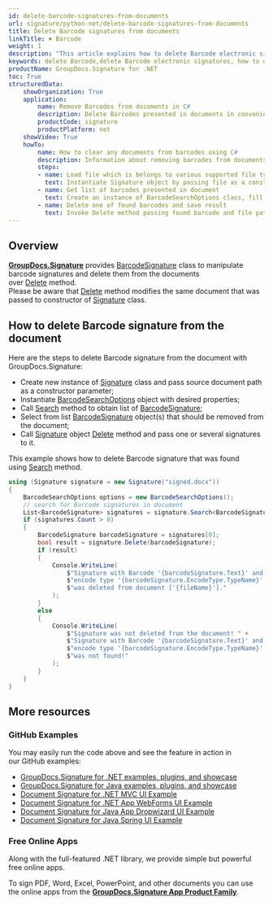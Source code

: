 ```yaml
---
id: delete-barcode-signatures-from-documents
url: signature/python-net/delete-barcode-signatures-from-documents
title: Delete Barcode signatures from documents
linkTitle: ✖ Barcode
weight: 1
description: "This article explains how to delete Barcode electronic signatures with GroupDocs.Signature API."
keywords: delete Barcode,delete Barcode electronic signatures, how to delete Barcode electronic signatures
productName: GroupDocs.Signature for .NET
toc: True
structuredData:
    showOrganization: True
    application:    
        name: Remove Barcodes from documents in C#    
        description: Delete Barcodes presented in documents in convenient way with C# language and GroupDocs.Signature for .NET APIs
        productCode: signature
        productPlatform: net 
    showVideo: True
    howTo:
        name: How to clear any documents from barcodes using C# 
        description: Information about removing barcodes from documents by C#
        steps:
        - name: Load file which is belongs to various supported file types
          text: Instantiate Signature object by passing file as a constructor parameter. You may provide either file path or file stream. 
        - name: Get list of barcodes presented in document 
          text: Create an instance of BarcodeSearchOptions class, fill data and call Search method of signature.
        - name: Delete one of found barcodes and save result 
          text: Invoke Delete method passing found barcode and file path for signed file. File stream can be used as well.
---
```

## Overview
[**GroupDocs.Signature**](https://products.groupdocs.com/signature/net) provides [BarcodeSignature](https://reference.groupdocs.com/signature/net/groupdocs.signature.domain/barcodesignature) class to manipulate barcode signatures and delete them from the documents over [Delete](https://reference.groupdocs.com/signature/net/groupdocs.signature/signature/delete) method.  
Please be aware that [Delete](https://reference.groupdocs.com/signature/net/groupdocs.signature/signature/delete) method modifies the same document that was passed to constructor of [Signature](https://reference.groupdocs.com/signature/net/groupdocs.signature/signature) class.

## How to delete Barcode signature from the document
Here are the steps to delete Barcode signature from the document with GroupDocs.Signature:

* Create new instance of [Signature](https://reference.groupdocs.com/signature/net/groupdocs.signature/signature) class and pass source document path as a constructor parameter;
* Instantiate [BarcodeSearchOptions](https://reference.groupdocs.com/signature/net/groupdocs.signature.options/barcodesearchoptions) object with desired properties;
* Call [Search](https://reference.groupdocs.com/signature/net/groupdocs.signature/signature/search) method to obtain list of [BarcodeSignature](https://reference.groupdocs.com/signature/net/groupdocs.signature.domain/barcodesignature);
* Select from list [BarcodeSignature](https://reference.groupdocs.com/signature/net/groupdocs.signature.domain/barcodesignature) object(s) that should be removed from the document;
* Call [Signature](https://reference.groupdocs.com/signature/net/groupdocs.signature/signature) object [Delete](https://reference.groupdocs.com/signature/net/groupdocs.signature/signature/delete) method and pass one or several signatures to it.

This example shows how to delete Barcode signature that was found using [Search](https://reference.groupdocs.com/signature/net/groupdocs.signature/signature/search) method.

```csharp
using (Signature signature = new Signature("signed.docx"))
{
    BarcodeSearchOptions options = new BarcodeSearchOptions();
    // search for Barcode signatures in document
    List<BarcodeSignature> signatures = signature.Search<BarcodeSignature>(options);
    if (signatures.Count > 0)
    {
        BarcodeSignature barcodeSignature = signatures[0];
        bool result = signature.Delete(barcodeSignature);
        if (result)
        {
            Console.WriteLine(
                $"Signature with Barcode '{barcodeSignature.Text}' and " +
                $"encode type '{barcodeSignature.EncodeType.TypeName}' " +
                $"was deleted from document ['{fileName}']."
            );
        }
        else
        {
            Console.WriteLine(
                $"Signature was not deleted from the document! " +
                $"Signature with Barcode '{barcodeSignature.Text}' and " +
                $"encode type '{barcodeSignature.EncodeType.TypeName}' " +
                $"was not found!"
            );
        }
    }
}
```


## More resources

### GitHub Examples

You may easily run the code above and see the feature in action in our GitHub examples:

* [GroupDocs.Signature for .NET examples, plugins, and showcase](https://github.com/groupdocs-signature/GroupDocs.Signature-for-.NET)
* [GroupDocs.Signature for Java examples, plugins, and showcase](https://github.com/groupdocs-signature/GroupDocs.Signature-for-Java)
* [Document Signature for .NET MVC UI Example](https://github.com/groupdocs-signature/GroupDocs.Signature-for-.NET-MVC)
* [Document Signature for .NET App WebForms UI Example](https://github.com/groupdocs-signature/GroupDocs.Signature-for-.NET-WebForms)
* [Document Signature for Java App Dropwizard UI Example](https://github.com/groupdocs-signature/GroupDocs.Signature-for-Java-Dropwizard)
* [Document Signature for Java Spring UI Example](https://github.com/groupdocs-signature/GroupDocs.Signature-for-Java-Spring)

### Free Online Apps

Along with the full-featured .NET library, we provide simple but powerful free online apps.

To sign PDF, Word, Excel, PowerPoint, and other documents you can use the online apps from the **[GroupDocs.Signature App Product Family](https://products.groupdocs.app/signature/family)**.
